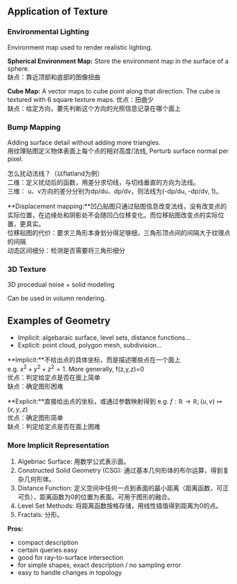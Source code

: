 ## Application of Texture

### Environmental Lighting

Environment map used to render realistic lighting.  

**Spherical Environment Map:** Store the environment map in the surface of a sphere.  
缺点：靠近顶部和底部的图像扭曲   

**Cube Map:** A vector maps to cube point along that direction. The cube is textured with 6 square texture maps. 
优点：扭曲少  
缺点：给定方向，要先判断这个方向的光照信息记录在哪个面上

### Bump Mapping

Adding surface detail without adding more triangles.  
用纹理贴图定义物体表面上每个点的相对高度/法线, Perturb surface normal per pixel.  

怎么扰动法线？（以flatland为例）  
二维：定义扰动后的函数，用差分求切线，与切线垂直的方向为法线。  
三维： u、v方向的差分分别为dp/du、dp/dv，则法线为(-dp/du, -dp/dv, 1)。

**Displacement mapping:**凹凸贴图只通过贴图信息改变法线，没有改变点的实际位置，在边缘处和阴影处不会随凹凸位移变化。而位移贴图改变点的实际位置，更真实。  
位移贴图的代价：要求三角形本身划分得足够细，三角形顶点间的间隔大于纹理点的间隔  
动态区间细分：检测是否需要将三角形细分
 
### 3D Texture

3D procedual noise + solid modeling

Can be used in volumn rendering.

## Examples of Geometry

- Implicit: algebaraic surface, level sets, distance functions...
- Explicit: point cloud, polygon mesh, subdivision...

**Implicit:**不给出点的具体坐标，而是描述哪些点在一个面上  
e.g. $x^2+y^2+z^2=1$. More generally, f(z,y,z)=0  
优点：判定给定点是否在面上简单  
缺点：确定图形困难

**Explicit:**直接给出点的坐标，或通过参数映射得到
e.g. $f:\mathbb{R}\to\mathbb{R}; (u,v)\mapsto(x,y,z)$  
优点：确定图形简单  
缺点：判定给定点是否在面上困难

### More Implicit Representation

1. Algebriac Surface: 用数学公式表示面。
2. Constructed Solid Geometry (CSG): 通过基本几何形体的布尔运算，得到复杂几何形体。  
3. Distance Function: 定义空间中任何一点到表面的最小距离（距离函数，可正可负），距离函数为0的位置为表面。可用于图形的融合。
4. Level Set Methods: 将距离函数按格存储，用线性插值得到距离为0的点。
5. Fractals: 分形。

**Pros:**
- compact description
- certain queries easy
- good for ray-to-surface intersection
- for simple shapes, exact description / no sampling error
- easy to handle changes in topology